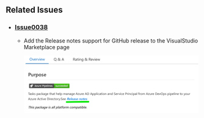 ## Related Issues

- ### [Issue0038](https://github.com/expertasolutions/AzureADApplicationExtensions/issues/38)

  - Add the Release notes support for GitHub release to the VisualStudio Marketplace page

    ![Issue0038-01](_ReleaseNotes/Issue0038/Issue0038-01.png)